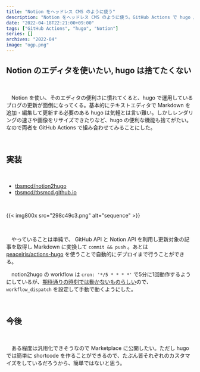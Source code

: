 ```yaml
---
title: "Notion をヘッドレス CMS のように使う"
description: "Notion をヘッドレス CMS のように使う。GitHub Actions で hugo 用の Markdown に変換する。"
date: "2022-04-18T22:21:00+09:00"
tags: ["GitHub Actions", "hugo", "Notion"]
series: []
archives: "2022-04"
image: "ogp.png"
---
```



## Notion のエディタを使いたい, hugo は捨てたくない

<br/>

　Notion を使い、そのエディタの便利さに慣れてくると、hugo で運用しているブログの更新が面倒になってくる。基本的にテキストエディタで Markdown を追加・編集して更新する必要のある hugo は気軽とは言い難い。しかしレンダリングの速さや画像をリサイズできたりなど、hugo の便利な機能も捨てがたい。なので両者を GitHub Actions で組み合わせてみることにした。

<br/>

## 実装

<br/>

- [tbsmcd/notion2hugo](https://github.com/tbsmcd/notion2hugo)
- [tbsmcd/tbsmcd.github.io](https://github.com/tbsmcd/tbsmcd.github.io)

<br/>

{{< img800x src="298c49c3.png" alt="sequence" >}}

<br/>

　やっていることは単純で、 GitHub API と Notion API を利用し更新対象の記事を取得し Markdown に変換して `commit && push` 。あとは [peaceiris/actions-hugo](https://github.com/peaceiris/actions-hugo) を使うことで自動的にデプロイまで行うことができる。

　notion2hugo の workflow は `cron: '*/5 * * * *'` で5分に1回動作するようにしているが、[期待通りの時刻では動かないものらしい](https://docs.github.com/en/actions/using-workflows/events-that-trigger-workflows#schedule)ので、 `workflow_dispatch` を設定して手動で動くようにした。

<br/>

## 今後

<br/>

　ある程度は汎用化できそうなので Marketplace に公開したい。ただし hugo では簡単に shortcode を作ることができるので、たぶん皆それぞれのカスタマイズをしているだろうから、簡単ではないと思う。

<br/>
